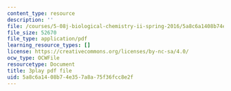 ```yaml
---
content_type: resource
description: ''
file: /courses/5-08j-biological-chemistry-ii-spring-2016/5a8c6a1408b74e357a8a75f36fcc8e2f_H0ubjnHa5rY.pdf
file_size: 52670
file_type: application/pdf
learning_resource_types: []
license: https://creativecommons.org/licenses/by-nc-sa/4.0/
ocw_type: OCWFile
resourcetype: Document
title: 3play pdf file
uid: 5a8c6a14-08b7-4e35-7a8a-75f36fcc8e2f
---
```


